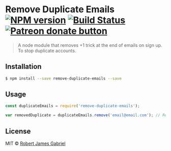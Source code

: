 # Remove Duplicate Emails [![NPM version][npm-image]][npm-url] [![Build Status][travis-image]][travis-url]  <span class="badge-patreon"><a href="https://www.patreon.com/robertjgabriel" title="Donate to this project using Patreon"><img src="https://img.shields.io/badge/patreon-donate-yellow.svg" alt="Patreon donate button" /></a></span>
> A node module that removes +1 trick at the end of emails on sign up. To stop duplicate accounts.

## Installation

```sh
$ npm install --save remove-duplicate-emails --save
```

## Usage

```js
const duplicateEmails = require('remove-duplicate-emails');

var removedDuplicate = duplicateEmails.remove('email@email.com'); // Returns ruAfMk

```
## License

MIT © [Robert James Gabriel](https://www.robertgabriel.ninja)


[npm-image]: https://badge.fury.io/js/remove-duplicate-emails.svg
[npm-url]: https://npmjs.org/package/remove-duplicate-emails
[travis-image]: https://travis-ci.org/RobertJGabriel/remove-duplicate-emails.svg?branch=master
[travis-url]: https://travis-ci.org/RobertJGabriel/remove-duplicate-emails
[daviddm-image]: https://david-dm.org/RobertJGabriel/remove-duplicate-emails.svg?theme=shields.io
[daviddm-url]: https://david-dm.org/RobertJGabriel/remove-duplicate-emails
